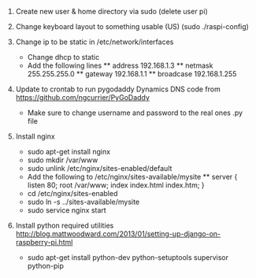 1) Create new user & home directory via sudo (delete user pi)

2) Change keyboard layout to something usable (US) (sudo ./raspi-config)

3) Change ip to be static in /etc/network/interfaces
   * Change dhcp to static
   * Add the following lines
   ** address 192.168.1.3
   ** netmask 255.255.255.0
   ** gateway 192.168.1.1
   ** broadcase 192.168.1.255

3) Update to crontab to run pygodaddy Dynamics DNS code from https://github.com/ngcurrier/PyGoDaddy
   * Make sure to change username and password to the real ones .py file

4) Install nginx
   * sudo apt-get install nginx
   * sudo mkdir /var/www
   * sudo unlink /etc/nginx/sites-enabled/default
   * Add the following to /etc/nginx/sites-available/mysite
   ** server {
        listen 80;
        root /var/www;
        index index.html index.htm;
	      }
   * cd /etc/nginx/sites-enabled
   * sudo ln -s ../sites-available/mysite
   * sudo service nginx start

5) Install python required utilities http://blog.mattwoodward.com/2013/01/setting-up-django-on-raspberry-pi.html
   * sudo apt-get install python-dev python-setuptools supervisor python-pip
